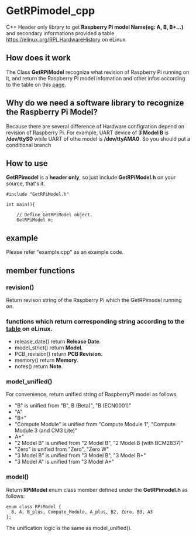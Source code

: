 # GetRPimodel_cpp
C++ Header only library to  get **Raspberry Pi model Name(eg: A, B, B+...)** and secondary informations provided a table  https://elinux.org/RPi_HardwareHistory on eLinux.

## How does it work
The Class **GetRPiModel** recognize what revision of Raspberry Pi running on it, and return the Raspberry Pi model infomation and other infos according to the table on this [page](https://elinux.org/RPi_HardwareHistory).

## Why do we need a software library to recognize the Raspberry Pi Model?
Because there are several difference of Hardware configration depend on revision of Raspberry Pi. For example, UART device of **3 Model B** is **/dev/ttyS0** while UART of othe model is **/dev/ttyAMA0**. So you should put a conditional branch

## How to use

**GetRPimodel** is a **header only**, so just include **GetRPiModel.h** on your source, that's it.

```
#include "GetRPiModel.h"

int main(){

	// Define GetRPiModel object.
	GetRPiModel m;  
```

## example
Please refer "example.cpp" as an example code.

## member functions

### revision()
Return revison string of the Raspberry Pi which the GetRPimodel running on.

### functions which return corresponding string according to the [table](https://elinux.org/RPi_HardwareHistory) on eLinux.
- release_date() return **Release Date**.
- model_strict() return **Model**.
- PCB_revision() return **PCB Revision**.
- memory() return **Memory**.
- notes() return **Note**.

### model_unified()
For convenience, return unified string of RaspberryPi model as follows.
- "B" is unified from "B", B (Beta)", "B (ECN0001)"
- "A"
- "B+"
- "Compute Module" is unified from "Compute Module 1", "Compute Module 3 (and CM3 Lite)"
- A+"
- "2 Model B" is unified from "2 Model B", "2 Model B (with BCM2837)"
- "Zero" is unified from "Zero", "Zero W"
- "3 Model B" is unified from "3 Model B", "3 Model B+"
- "3 Model A" is unified from "3 Model A+"

### model()
Return **RPiModel** enum class member defined under the **GetRPimodel.h** as follows:
```
enum class RPiModel {
  B, A, B_plus, Compute_Module, A_plus, B2, Zero, B3, A3
};
```

The unification logic is the same as model_unified().
